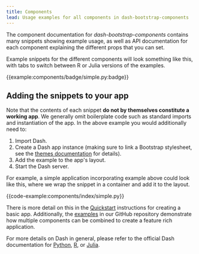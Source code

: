 ```yaml
---
title: Components
lead: Usage examples for all components in dash-bootstrap-components
---
```


The component documentation for _dash-bootstrap-components_ contains many snippets showing example usage, as well as API documentation for each component explaining the different props that you can set.

Example snippets for the different components will look something like this, with tabs to switch between R or Julia versions of the examples.

{{example:components/badge/simple.py:badge}}

## Adding the snippets to your app

Note that the contents of each snippet **do not by themselves constitute a working app**. We generally omit boilerplate code such as standard imports and instantiation of the app. In the above example you would additionally need to:

1. Import Dash.
2. Create a Dash app instance (making sure to link a Bootstrap stylesheet, see the [themes documentation](/docs/themes/) for details).
3. Add the example to the app's layout.
4. Start the Dash server.

For example, a simple application incorporating example above could look like this, where we wrap the snippet in a container and add it to the layout.

{{code-example:components/index/simple.py}}

There is more detail on this in the [Quickstart](/docs/quickstart/) instructions for creating a basic app. Additionally, the [examples](https://github.com/facultyai/dash-bootstrap-components/tree/main/examples) in our GitHub repository demonstrate how multiple components can be combined to create a feature rich application.

For more details on Dash in general, please refer to the official Dash documentation for [Python](https://dash.plotly.com/), [R](https://dashr.plotly.com/), or [Julia](https://dash-julia.plotly.com/).
